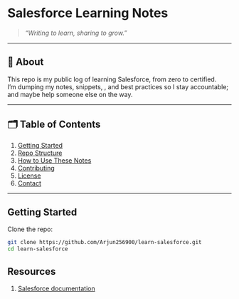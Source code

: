 #  Salesforce Learning Notes

> _“Writing to learn, sharing to grow.”_

---

## 📖 About
This repo is my public log of learning Salesforce, from zero to certified.  
I’m dumping my notes, snippets, , and best practices so I stay accountable; and maybe help someone else on the way.

---

## 🗂️ Table of Contents
1. [Getting Started](#-getting-started)  
2. [Repo Structure](#-repo-structure)  
3. [How to Use These Notes](#-how-to-use-these-notes)  
4. [Contributing](#-contributing)  
5. [License](#-license)  
6. [Contact](#-contact)  

---

## Getting Started
Clone the repo:
```bash
git clone https://github.com/Arjun256900/learn-salesforce.git
cd learn-salesforce
```

## Resources
1. [Salesforce documentation](https://developer.salesforce.com/docs)
